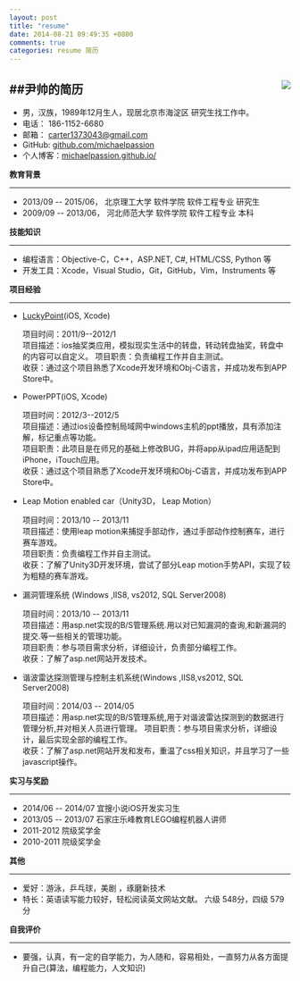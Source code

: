 ```yaml
---
layout: post
title: "resume"
date: 2014-08-21 09:49:35 +0800
comments: true
categories: resume 简历
---
```

##尹帅的简历    <img src="http://himg.bdimg.com/sys/portrait/item/e93779656c69646f6e67303631337915.jpg" align="right"></img>
---
<!--more-->
* 男，汉族，1989年12月生人，现居北京市海淀区 研究生找工作中。
* 电话： 186-1152-6680
* 邮箱： <carter1373043@gmail.com>
* GitHub: [github.com/michaelpassion](https://github.com/michaelpassion)
* 个人博客：[michaelpassion.github.io/](http://michaelpassion.github.io)

**教育背景**
* * *
* 2013/09 -- 2015/06， 北京理工大学 软件学院 软件工程专业 研究生
* 2009/09 -- 2013/06，  河北师范大学 软件学院 软件工程专业 本科

**技能知识**
* * *
* 编程语言：Objective-C，C++，ASP.NET, C#, HTML/CSS, Python 等
* 开发工具：Xcode，Visual Studio，Git，GitHub，Vim，Instruments 等  

**项目经验**
* * * 
* [LuckyPoint](https://itunes.apple.com/cn/app/xing-yun-zhuan-pan/id492038522?mt=8)(iOS, Xcode)

	项目时间：2011/9--2012/1   
 	项目描述：ios抽奖类应用，模拟现实生活中的转盘，转动转盘抽奖，转盘中的内容可以自定义。 
	项目职责：负责编程工作并自主测试。  
    收获：通过这个项目熟悉了Xcode开发环境和Obj-C语言，并成功发布到APP Store中。  
 
* PowerPPT(iOS, Xcode)  

	项目时间：2012/3--2012/5  
	项目描述：通过ios设备控制局域网中windows主机的ppt播放，具有添加注解，标记重点等功能。  
	项目职责：此项目是在师兄的基础上修改BUG，并将app从ipad应用适配到iPhone，iTouch应用。  
	收获：通过这个项目熟悉了Xcode开发环境和Obj-C语言，并成功发布到APP Store中。 

* Leap Motion enabled car（Unity3D， Leap Motion） 



	项目时间：2013/10 -- 2013/11  
	项目描述：使用leap motion来捕捉手部动作，通过手部动作控制赛车，进行赛车游戏。  
	项目职责：负责编程工作并自主测试。  
	收获：了解了Unity3D开发环境，尝试了部分Leap motion手势API，实现了较为粗糙的赛车游戏。    
	
* 漏洞管理系统 (Windows ,IIS8, vs2012, SQL Server2008)  


	项目时间：2013/10 -- 2013/11  
	项目描述：用asp.net实现的B/S管理系统.用以对已知漏洞的查询,和新漏洞的提交.等一些相关的管理功能。  
	项目职责：参与项目需求分析，详细设计，负责部分编程工作。  
	收获：了解了asp.net网站开发技术。
	  
* 谐波雷达探测管理与控制主机系统(Windows ,IIS8,vs2012, SQL Server2008)  



 	项目时间：2014/03 -- 2014/05  
	项目描述：用asp.net实现的B/S管理系统,用于对谐波雷达探测到的数据进行管理分析,并对相关人员进行管理。
 	项目职责：参与项目需求分析，详细设计，最后实现全部的编程工作。  
 	收获：了解了asp.net网站开发和发布，重温了css相关知识，并且学习了一些javascript操作。 

**实习与奖励**
* * *
 * 2014/06 -- 2014/07                      宜搜小说iOS开发实习生 
 * 2013/05 -- 2013/07                      石家庄乐峰教育LEGO编程机器人讲师  
 * 2011-2012     院级奖学金  
 * 2010-2011     院级奖学金 

**其他**
* * *
* 爱好：游泳，乒乓球，美剧 ，琢磨新技术  
* 特长：英语读写能力较好，轻松阅读英文网站文献。 六级 548分，四级 579分

**自我评价**
* * * 
* 要强，认真，有一定的自学能力，为人随和，容易相处，一直努力从各方面提升自己(算法，编程能力，人文知识)
                        












